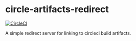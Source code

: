 # circle-artifacts-redirect

[![CircleCI](https://img.shields.io/circleci/project/github/JChanceHud/circle-artifacts-redirect.svg)](https://circleci.com/gh/JChanceHud/circle-artifacts-redirect)

A simple redirect server for linking to circleci build artifacts.
